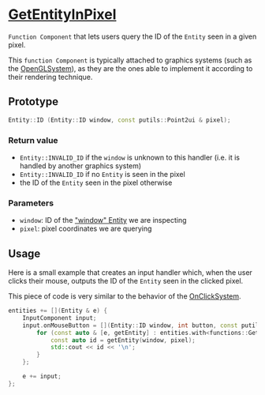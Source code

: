 # [GetEntityInPixel](GetEntityInPixel.hpp)

`Function Component` that lets users query the ID of the `Entity` seen in a given pixel.

This `function Component` is typically attached to graphics systems (such as the [OpenGLSystem](../../systems/opengl/OpenGLSystem.md)), as they are the ones able to implement it according to their rendering technique.

## Prototype

```cpp
Entity::ID (Entity::ID window, const putils::Point2ui & pixel);
```

### Return value

* `Entity::INVALID_ID` if the `window` is unknown to this handler (i.e. it is handled by another graphics system)
* `Entity::INVALID_ID` if no `Entity` is seen in the pixel
* the ID of the `Entity` seen in the pixel otherwise

### Parameters

* `window`: ID of the ["window" Entity](WindowComponent.md) we are inspecting
* `pixel`: pixel coordinates we are querying

## Usage

Here is a small example that creates an input handler which, when the user clicks their mouse, outputs the ID of the `Entity` seen in the clicked pixel.

This piece of code is very similar to the behavior of the [OnClickSystem](../../systems/onclick/OnClickSystem.md).

```cpp
entities += [](Entity & e) {
    InputComponent input;
    input.onMouseButton = [](Entity::ID window, int button, const putils::Point2f & pixel, bool pressed) {
        for (const auto & [e, getEntity] : entities.with<functions::GetEntityInPixel>()) {
            const auto id = getEntity(window, pixel);
            std::cout << id << '\n';
        }
    };

    e += input;
};
```